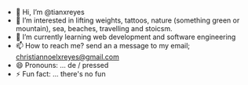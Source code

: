 - 👋 Hi, I’m @tianxreyes
- 👀 I’m interested in lifting weights, tattoos, nature (something green or mountain), sea, beaches, travelling and stoicsm. 
- 🌱 I’m currently learning web development and software engineering
- 📫 How to reach me? send an a message to my email; christiannoelxreyes@gmail.com
- 😄 Pronouns: ... de / pressed
- ⚡ Fun fact: ... there's no fun

<!---
tianxreyes/tianxreyes is a ✨ special ✨ repository because its `README.md` (this file) appears on your GitHub profile.
You can click the Preview link to take a look at your changes.
--->
